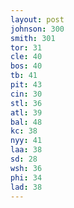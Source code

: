 ```yaml
---
layout: post
johnson: 300
smith: 301
tor: 31
cle: 40
bos: 40
tb: 41
pit: 43
cin: 30
stl: 36
atl: 39
bal: 48
kc: 38
nyy: 41
laa: 38
sd: 28
wsh: 36
phi: 34
lad: 38
---
```

